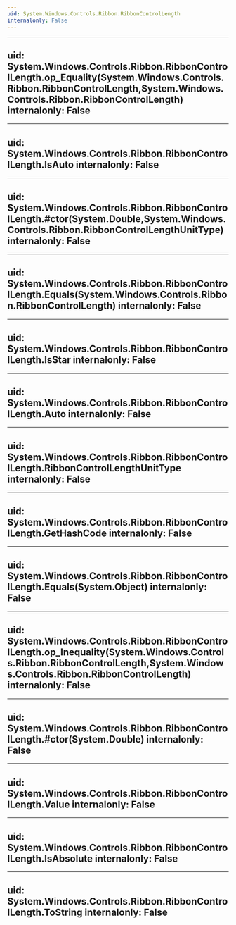 ```yaml
---
uid: System.Windows.Controls.Ribbon.RibbonControlLength
internalonly: False
---
```


---
uid: System.Windows.Controls.Ribbon.RibbonControlLength.op_Equality(System.Windows.Controls.Ribbon.RibbonControlLength,System.Windows.Controls.Ribbon.RibbonControlLength)
internalonly: False
---

---
uid: System.Windows.Controls.Ribbon.RibbonControlLength.IsAuto
internalonly: False
---

---
uid: System.Windows.Controls.Ribbon.RibbonControlLength.#ctor(System.Double,System.Windows.Controls.Ribbon.RibbonControlLengthUnitType)
internalonly: False
---

---
uid: System.Windows.Controls.Ribbon.RibbonControlLength.Equals(System.Windows.Controls.Ribbon.RibbonControlLength)
internalonly: False
---

---
uid: System.Windows.Controls.Ribbon.RibbonControlLength.IsStar
internalonly: False
---

---
uid: System.Windows.Controls.Ribbon.RibbonControlLength.Auto
internalonly: False
---

---
uid: System.Windows.Controls.Ribbon.RibbonControlLength.RibbonControlLengthUnitType
internalonly: False
---

---
uid: System.Windows.Controls.Ribbon.RibbonControlLength.GetHashCode
internalonly: False
---

---
uid: System.Windows.Controls.Ribbon.RibbonControlLength.Equals(System.Object)
internalonly: False
---

---
uid: System.Windows.Controls.Ribbon.RibbonControlLength.op_Inequality(System.Windows.Controls.Ribbon.RibbonControlLength,System.Windows.Controls.Ribbon.RibbonControlLength)
internalonly: False
---

---
uid: System.Windows.Controls.Ribbon.RibbonControlLength.#ctor(System.Double)
internalonly: False
---

---
uid: System.Windows.Controls.Ribbon.RibbonControlLength.Value
internalonly: False
---

---
uid: System.Windows.Controls.Ribbon.RibbonControlLength.IsAbsolute
internalonly: False
---

---
uid: System.Windows.Controls.Ribbon.RibbonControlLength.ToString
internalonly: False
---
